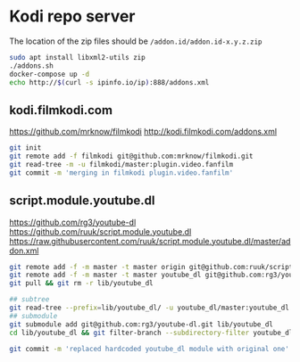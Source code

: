 # Kodi repo server

The location of the zip files should be `/addon.id/addon.id-x.y.z.zip`

```bash
sudo apt install libxml2-utils zip
./addons.sh
docker-compose up -d
echo http://$(curl -s ipinfo.io/ip):888/addons.xml
```

## kodi.filmkodi.com

https://github.com/mrknow/filmkodi
http://kodi.filmkodi.com/addons.xml

```bash
git init
git remote add -f filmkodi git@github.com:mrknow/filmkodi.git
git read-tree -m -u filmkodi/master:plugin.video.fanfilm
git commit -m 'merging in filmkodi plugin.video.fanfilm'
```

## script.module.youtube.dl

https://github.com/rg3/youtube-dl
https://github.com/ruuk/script.module.youtube.dl
https://raw.githubusercontent.com/ruuk/script.module.youtube.dl/master/addon.xml

```bash
git remote add -f -m master -t master origin git@github.com:ruuk/script.module.youtube.dl.git
git remote add -f -m master -t master youtube_dl git@github.com:rg3/youtube-dl.git
git pull && git rm -r lib/youtube_dl

## subtree
git read-tree --prefix=lib/youtube_dl/ -u youtube_dl/master:youtube_dl
## submodule
git submodule add git@github.com:rg3/youtube-dl.git lib/youtube_dl
cd lib/youtube_dl && git filter-branch --subdirectory-filter youtube_dl -- --all

git commit -m 'replaced hardcoded youtube_dl module with original one'
```
